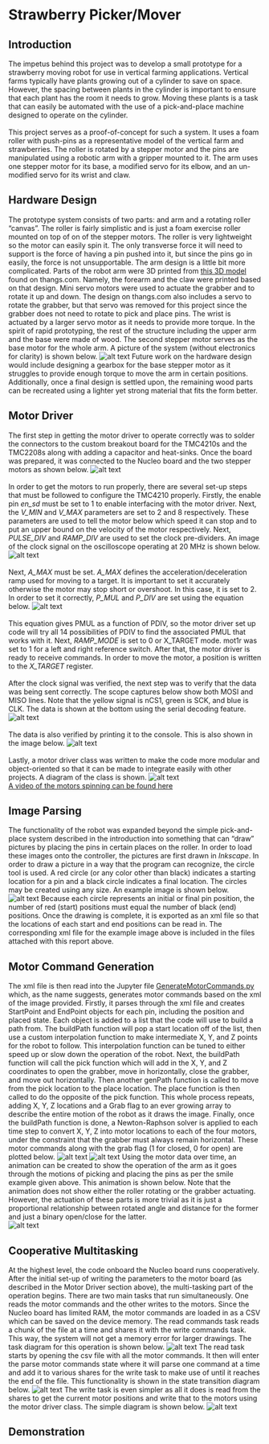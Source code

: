 # Strawberry Picker/Mover
## Introduction
The impetus behind this project was to develop a small prototype for a strawberry moving robot for use in vertical farming applications. Vertical farms typically have plants growing out of a cylinder to save on space. However, the spacing between plants in the cylinder is important to ensure that each plant has the room it needs to grow. Moving these plants is a task that can easily be automated with the use of a pick-and-place machine designed to operate on the cylinder. <br /> <br />
This project serves as a proof-of-concept for such a system. It uses a foam roller with push-pins as a representative model of the vertical farm and strawberries. The roller is rotated by a stepper motor and the pins are manipulated using a robotic arm with a gripper mounted to it. The arm uses one stepper motor for its base, a modified servo for its elbow, and an un-modified servo for its wrist and claw.
## Hardware Design
The prototype system consists of two parts: and arm and a rotating roller “canvas”. The roller is fairly simplistic and is just a foam exercise roller mounted on top of on of the stepper motors. The roller is very lightweight so the motor can easily spin it. The only transverse force it will need to support is the force of having a pin pushed into it, but since the pins go in easily, the force is not unsupportable. The arm design is a little bit more complicated. Parts of the robot arm were 3D printed from [this 3D model](https://thangs.com/designer/m/3d-model/38899) found on thangs.com. Namely, the forearm and the claw were printed based on that design. Mini servo motors were used to actuate the grabber and to rotate it up and down. The design on thangs.com also includes a servo to rotate the grabber, but that servo was removed for this project since the grabber does not need to rotate to pick and place pins. The wrist is actuated by a larger servo motor as it needs to provide more torque. In the spirit of rapid prototyping, the rest of the structure including the upper arm and the base were made of wood. The second stepper motor serves as the base motor for the whole arm. A picture of the system (without electronics for clarity) is shown below.
![alt text](https://github.com/ctgillespie/StrawberryPicker/blob/main/Photos/Prototype.jpg?raw=true "Prototype System")
Future work on the hardware design would include designing a gearbox for the base stepper motor as it struggles to provide enough torque to move the arm in certain positions. Additionally, once a final design is settled upon, the remaining wood parts can be recreated using a lighter yet strong material that fits the form better.
## Motor Driver
The first step in getting the motor driver to operate correctly was to solder the connectors to the custom breakout board for the TMC4210s and the TMC2208s along with adding a capacitor and heat-sinks. Once the board was prepared, it was connected to the Nucleo board and the two stepper motors as shown below. 
![alt text](https://github.com/ctgillespie/StrawberryPicker/blob/main/Photos/MotorWiringDiagram.png?raw=true "Wiring Diagram")<br /><br />
In order to get the motors to run properly, there are several set-up steps that must be followed to configure the TMC4210 properly. Firstly, the enable pin *en_sd* must be set to 1 to enable interfacing with the motor driver. Next, the *V_MIN* and *V_MAX* parameters are set to 2 and 8 respectively. These parameters are used to tell the motor below which speed it can stop and to put an upper bound on the velocity of the motor respectively. Next, *PULSE_DIV* and *RAMP_DIV* are used to set the clock pre-dividers. An image of the clock signal on the oscilloscope operating at 20 MHz is shown below.
![alt text](https://github.com/ctgillespie/StrawberryPicker/blob/main/Photos/ClockSignal.png?raw=true "Clock Signal")<br /><br />
Next, *A_MAX* must be set. *A_MAX* defines the acceleration/deceleration ramp used for moving to a target. It is important to set it accurately otherwise the motor may stop short or overshoot. In this case, it is set to 2. In order to set it correctly, *P_MUL* and *P_DIV* are set using the equation below.
![alt text](https://github.com/ctgillespie/StrawberryPicker/blob/main/Photos/PMUL.PNG?raw=true "PMUL Equation")<br /><br />
This equation gives PMUL as a function of PDIV, so the motor driver set up code will try all 14 possibilities of PDIV to find the associated PMUL that works with it. Next, *RAMP_MODE* is set to 0 or X_TARGET mode. mot1r was set to 1 for a left and right reference switch. After that, the motor driver is ready to receive commands. In order to move the motor, a position is written to the *X_TARGET* register. <br /> <br />
After the clock signal was verified, the next step was to verify that the data was being sent correctly. The scope captures below show both MOSI and MISO lines. Note that the yellow signal is nCS1, green is SCK, and blue is CLK. The data is shown at the bottom using the serial decoding feature.
![alt text](https://github.com/ctgillespie/StrawberryPicker/blob/main/Photos/DataCaptures.PNG?raw=true "Data Scope Capture")<br /><br />
The data is also verified by printing it to the console. This is also shown in the image below.
![alt text](https://github.com/ctgillespie/StrawberryPicker/blob/main/Photos/DataInConsole.PNG?raw=true "Data In Console")<br /><br />
Lastly, a motor driver class was written to make the code more modular and object-oriented so that it can be made to integrate easily with other projects. A diagram of the class is shown.
![alt text](https://github.com/ctgillespie/StrawberryPicker/blob/main/Photos/MotorDriverClassDiagram.png?raw=true "Motor Driver Class Diagram") <br />
[A video of the motors spinning can be found here](https://drive.google.com/file/d/1Qb-K9VdT-8qYitZVEhLl1PaHGWKx7_Ab/view?usp=sharing)
## Image Parsing
The functionality of the robot was expanded beyond the simple pick-and-place system described in the introduction into something that can “draw” pictures by placing the pins in certain places on the roller. In order to load these images onto the controller, the pictures are first drawn in *Inkscape*. In order to draw a picture in a way that the program can recognize, the circle tool is used. A red circle (or any color other than black) indicates a starting location for a pin and a black circle indicates a final location. The circles may be created using any size. An example image is shown below. <br />
![alt text](https://github.com/ctgillespie/StrawberryPicker/blob/main/Photos/SmileDrawing.PNG?raw=true "Smile Example")
Because each circle represents an initial or final pin position, the number of red (start) positions must equal the number of black (end) positions. Once the drawing is complete, it is exported as an xml file so that the locations of each start and end positions can be read in. The corresponding xml file for the example image above is included in the files attached with this report above.
## Motor Command Generation
The xml file is then read into the Jupyter file [GenerateMotorCommands.py](https://github.com/ctgillespie/StrawberryPicker/blob/main/GenerateMotorCommands.ipynb) which, as the name suggests, generates motor commands based on the xml of the image provided. Firstly, it parses through the xml file and creates StartPoint and EndPoint objects for each pin, including the position and placed state. Each object is added to a list that the code will use to build a path from. The buildPath function will pop a start location off of the list, then use a custom interpolation function to make intermediate X, Y, and Z points for the robot to follow. This interpolation function can be tuned to either speed up or slow down the operation of the robot. Next, the buildPath function will call the pick function which will add in the X, Y, and Z coordinates to open the grabber, move in horizontally, close the grabber, and move out horizontally. Then another genPath function is called to move from the pick location to the place location. The place function is then called to do the opposite of the pick function. This whole process repeats, adding X, Y, Z locations and a Grab flag to an ever growing array to describe the entire motion of the robot as it draws the image. Finally, once the buildPath function is done, a Newton-Raphson solver is applied to each time step to convert X, Y, Z into motor locations to each of the four motors, under the constraint that the grabber must always remain horizontal. These motor commands along with the grab flag (1 for closed, 0 for open) are plotted below.
![alt text](https://github.com/ctgillespie/StrawberryPicker/blob/main/Photos/MotorCommandGraph.PNG?raw=true "Motor Commands")
![alt text](https://github.com/ctgillespie/StrawberryPicker/blob/main/Photos/GrabGraph.PNG?raw=true "Grab Commands")
Using the motor data over time, an animation can be created to show the operation of the arm as it goes through the motions of picking and placing the pins as per the smile example given above. This animation is shown below. Note that the animation does not show either the roller rotating or the grabber actuating. However, the actuation of these parts is more trivial as it is just a proportional relationship between rotated angle and distance for the former and just a binary open/close for the latter.<br />
![alt text](https://github.com/ctgillespie/StrawberryPicker/blob/main/Photos/armgif.gif?raw=true "Arm Animation")
## Cooperative Multitasking
At the highest level, the code onboard the Nucleo board runs cooperatively. After the initial set-up of writing the parameters to the motor board (as described in the Motor Driver section above), the multi-tasking part of the operation begins. There are two main tasks that run simultaneously. One reads the motor commands and the other writes to the motors. Since the Nucleo board has limited RAM, the motor commands are loaded in as a CSV which can be saved on the device memory. The read commands task reads a chunk of the file at a time and shares it with the write commands task. This way, the system will not get a memory error for larger drawings. The task diagram for this operation is shown below.
![alt text](https://github.com/ctgillespie/StrawberryPicker/blob/main/Photos/TaskDiagram.PNG?raw=true "Task Diagram")
The read task starts by opening the csv file with all the motor commands. It then will enter the parse motor commands state where it will parse one command at a time and add it to various shares for the write task to make use of until it reaches the end of the file. This functionality is shown in the state transition diagram below.
![alt text](https://github.com/ctgillespie/StrawberryPicker/blob/main/Photos/ReadCommandsSTD.PNG?raw=true "Read Commands State Transition Diagram")
The write task is even simpler as all it does is read from the shares to get the current motor positions and write that to the motors using the motor driver class. The simple diagram is shown below.
![alt text](https://github.com/ctgillespie/StrawberryPicker/blob/main/Photos/WriteCommandsSTD.PNG?raw=true "Write Commands State Transition Diagram")
## Demonstration
